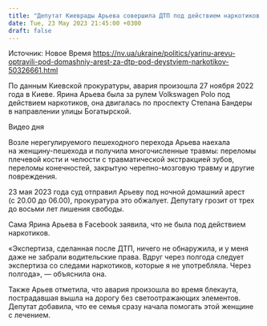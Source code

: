 ```yaml
---
title: "Депутат Киеврады Арьева совершила ДТП под действием наркотиков. Она отрицает, что была под веществами"
date: Tue, 23 May 2023 21:45:00 +0300
draft: false
---
```

Источник: Новое Время https://nv.ua/ukraine/politics/yarinu-arevu-optravili-pod-domashniy-arest-za-dtp-pod-deystviem-narkotikov-50326661.html


 По данным Киевской прокуратуры, авария произошла 27 ноября 2022 года в Киеве. Ярина Арьева была за рулем Volkswagen Polo под действием наркотиков, она двигалась по проспекту Степана Бандеры в направлении улицы Богатырской.

  Видео дня    

Возле нерегулируемого пешеходного перехода Арьева наехала на женщину-пешехода и получила многочисленные травмы: переломы плечевой кости и челюсти с травматической экстракцией зубов, переломы конечностей, закрытую черепно-мозговую травму и другие повреждения.

23 мая 2023 года суд отправил Арьеву под ночной домашний арест (с 20.00 до 06.00), прокуратура это обжалует. Депутату грозит от трех до восьми лет лишения свободы.

Сама Ярина Арьева в Facebook заявила, что не была под действием наркотиков.

«Экспертиза, сделанная после ДТП, ничего не обнаружила, и у меня даже не забрали водительские права. Вдруг через полгода следует экспертиза со следами наркотиков, которые я не употребляла. Через полгода», — объяснила она.

Также Арьев отметила, что авария произошла во время блекаута, пострадавшая вышла на дорогу без светоотражающих элементов. Депутат добавила, что ее семья сразу начала помогать этой женщине с лечением.
